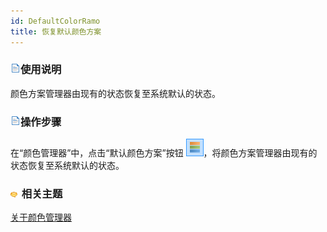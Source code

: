 ```yaml
---
id: DefaultColorRamo
title: 恢复默认颜色方案
---
```

### ![](../../img/read.gif)使用说明

颜色方案管理器由现有的状态恢复至系统默认的状态。

### ![](../../img/read.gif)操作步骤

在“颜色管理器”中，点击“默认颜色方案”按钮 ![](img/DefaultColorRamp.png)，将颜色方案管理器由现有的状态恢复至系统默认的状态。

### ![](../../img/seealso.png) 相关主题

 [关于颜色管理器](ColorRampManager)




